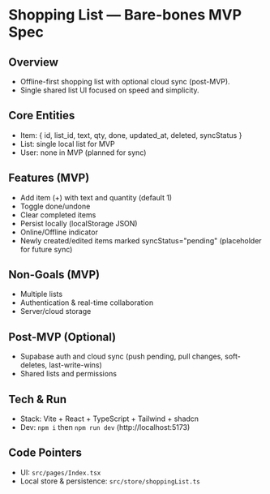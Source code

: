 # Shopping List — Bare-bones MVP Spec

## Overview
- Offline-first shopping list with optional cloud sync (post-MVP).
- Single shared list UI focused on speed and simplicity.

## Core Entities
- Item: { id, list_id, text, qty, done, updated_at, deleted, syncStatus }
- List: single local list for MVP
- User: none in MVP (planned for sync)

## Features (MVP)
- Add item (+) with text and quantity (default 1)
- Toggle done/undone
- Clear completed items
- Persist locally (localStorage JSON)
- Online/Offline indicator
- Newly created/edited items marked syncStatus="pending" (placeholder for future sync)

## Non-Goals (MVP)
- Multiple lists
- Authentication & real-time collaboration
- Server/cloud storage

## Post-MVP (Optional)
- Supabase auth and cloud sync (push pending, pull changes, soft-deletes, last-write-wins)
- Shared lists and permissions

## Tech & Run
- Stack: Vite + React + TypeScript + Tailwind + shadcn
- Dev: `npm i` then `npm run dev` (http://localhost:5173)

## Code Pointers
- UI: `src/pages/Index.tsx`
- Local store & persistence: `src/store/shoppingList.ts`
